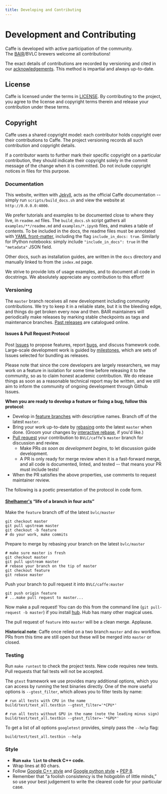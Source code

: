 ```yaml
---
title: Developing and Contributing
---
```

# Development and Contributing

Caffe is developed with active participation of the community.<br>
The [BAIR](http://bair.berkeley.edu/)/BVLC brewers welcome all contributions!

The exact details of contributions are recorded by versioning and cited in our [acknowledgements](http://caffe.berkeleyvision.org/#acknowledgements).
This method is impartial and always up-to-date.

## License

Caffe is licensed under the terms in [LICENSE](https://github.com/BVLC/caffe/blob/master/LICENSE). By contributing to the project, you agree to the license and copyright terms therein and release your contribution under these terms.

## Copyright

Caffe uses a shared copyright model: each contributor holds copyright over their contributions to Caffe. The project versioning records all such contribution and copyright details.

If a contributor wants to further mark their specific copyright on a particular contribution, they should indicate their copyright solely in the commit message of the change when it is committed. Do not include copyright notices in files for this purpose.

### Documentation

This website, written with [Jekyll](http://jekyllrb.com/), acts as the official Caffe documentation -- simply run `scripts/build_docs.sh` and view the website at `http://0.0.0.0:4000`.

We prefer tutorials and examples to be documented close to where they live, in `readme.md` files.
The `build_docs.sh` script gathers all `examples/**/readme.md` and `examples/*.ipynb` files, and makes a table of contents.
To be included in the docs, the readme files must be annotated with [YAML front-matter](http://jekyllrb.com/docs/frontmatter/), including the flag `include_in_docs: true`.
Similarly for IPython notebooks: simply include `"include_in_docs": true` in the `"metadata"` JSON field.

Other docs, such as installation guides, are written in the `docs` directory and manually linked to from the `index.md` page.

We strive to provide lots of usage examples, and to document all code in docstrings.
We absolutely appreciate any contribution to this effort!

### Versioning

The `master` branch receives all new development including community contributions.
We try to keep it in a reliable state, but it is the bleeding edge, and things do get broken every now and then.
BAIR maintainers will periodically make releases by marking stable checkpoints as tags and maintenance branches. [Past releases](https://github.com/BVLC/caffe/releases) are catalogued online.

#### Issues & Pull Request Protocol

Post [Issues](https://github.com/BVLC/caffe/issues) to propose features, report [bugs], and discuss framework code.
Large-scale development work is guided by [milestones], which are sets of Issues selected for bundling as releases.

Please note that since the core developers are largely researchers, we may work on a feature in isolation for some time before releasing it to the community, so as to claim honest academic contribution.
We do release things as soon as a reasonable technical report may be written, and we still aim to inform the community of ongoing development through Github Issues.

**When you are ready to develop a feature or fixing a bug, follow this protocol**:

- Develop in [feature branches] with descriptive names. Branch off of the latest `master`.
- Bring your work up-to-date by [rebasing] onto the latest `master` when done.
(Groom your changes by [interactive rebase], if you'd like.)
- [Pull request] your contribution to `BVLC/caffe`'s `master` branch for discussion and review.
  - Make PRs *as soon as development begins*, to let discussion guide development.
  - A PR is only ready for merge review when it is a fast-forward merge, and all code is documented, linted, and tested -- that means your PR must include tests!
- When the PR satisfies the above properties, use comments to request maintainer review.

The following is a poetic presentation of the protocol in code form.

#### [Shelhamer's](https://github.com/shelhamer) “life of a branch in four acts”

Make the `feature` branch off of the latest `bvlc/master`

    git checkout master
    git pull upstream master
    git checkout -b feature
    # do your work, make commits

Prepare to merge by rebasing your branch on the latest `bvlc/master`

    # make sure master is fresh
    git checkout master
    git pull upstream master
    # rebase your branch on the tip of master
    git checkout feature
    git rebase master

Push your branch to pull request it into `BVLC/caffe:master`

    git push origin feature
    # ...make pull request to master...

Now make a pull request! You can do this from the command line (`git pull-request -b master`) if you install [hub](https://github.com/github/hub). Hub has many other magical uses.

The pull request of `feature` into `master` will be a clean merge. Applause.

[bugs]: https://github.com/BVLC/caffe/issues?labels=bug&page=1&state=open
[milestones]: https://github.com/BVLC/caffe/issues?milestone=1
[Pull request]: https://help.github.com/articles/using-pull-requests
[interactive rebase]: https://help.github.com/articles/interactive-rebase
[rebasing]: http://git-scm.com/book/en/Git-Branching-Rebasing
[feature branches]: https://www.atlassian.com/git/workflows#!workflow-feature-branch

**Historical note**: Caffe once relied on a two branch `master` and `dev` workflow.
PRs from this time are still open but these will be merged into `master` or closed.

### Testing

Run `make runtest` to check the project tests. New code requires new tests. Pull requests that fail tests will not be accepted.

The `gtest` framework we use provides many additional options, which you can access by running the test binaries directly. One of the more useful options is `--gtest_filter`, which allows you to filter tests by name:

    # run all tests with CPU in the name
    build/test/test_all.testbin --gtest_filter='*CPU*'

    # run all tests without GPU in the name (note the leading minus sign)
    build/test/test_all.testbin --gtest_filter=-'*GPU*'

To get a list of all options `googletest` provides, simply pass the `--help` flag:

    build/test/test_all.testbin --help

### Style

- **Run `make lint` to check C++ code.**
- Wrap lines at 80 chars.
- Follow [Google C++ style](http://google-styleguide.googlecode.com/svn/trunk/cppguide.xml) and [Google python style](http://google-styleguide.googlecode.com/svn/trunk/pyguide.html) + [PEP 8](http://legacy.python.org/dev/peps/pep-0008/).
- Remember that “a foolish consistency is the hobgoblin of little minds,” so use your best judgement to write the clearest code for your particular case.
